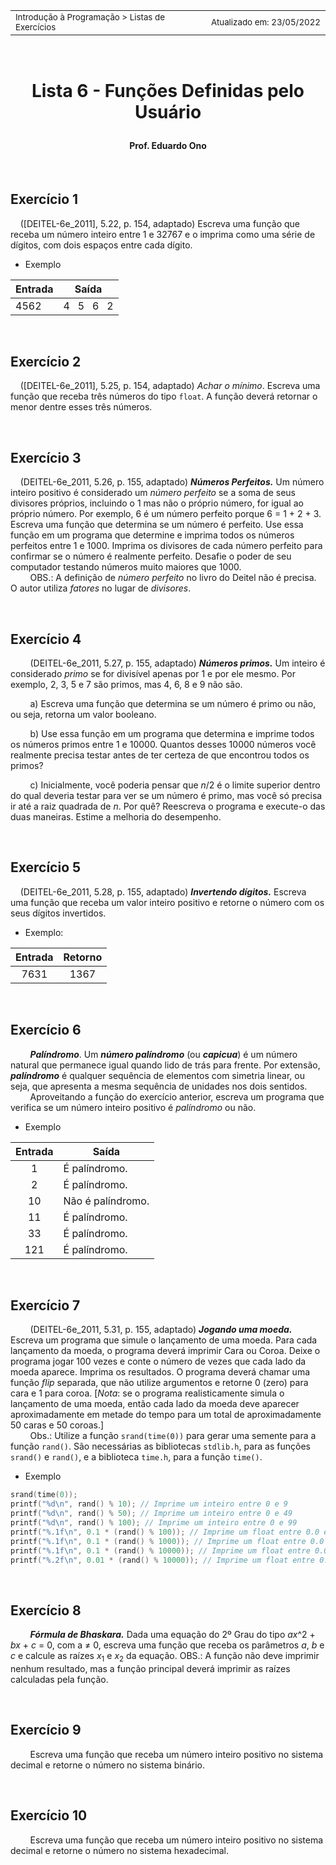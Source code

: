 <table>
<tr>
<td align="left" width="8000">
  <small>Introdução à Programação > Listas de Exercícios</small>
</td>
<td align="right">
  <small>Atualizado&nbsp;em:&nbsp;23/05/2022</small>
</td>
</tr>
</table>

<br>

<h1 align="center">

Lista 6 - Funções Definidas pelo Usuário

</h1>

<h4 align="center">
Prof. Eduardo Ono
</h4>

<br>

## Exercício 1

&nbsp;&nbsp;&nbsp;&nbsp;([DEITEL-6e_2011], 5.22, p. 154, adaptado) Escreva uma função que receba um número inteiro entre 1 e 32767 e o imprima como uma série de dígitos, com dois espaços entre cada dígito.

* Exemplo

| Entrada | Saída |
| --- | :-: |
| 4562 | 4 &nbsp; 5 &nbsp; 6 &nbsp; 2

<br>

## Exercício 2

&nbsp;&nbsp;&nbsp;&nbsp;([DEITEL-6e_2011], 5.25, p. 154, adaptado) _Achar o mínimo_. Escreva uma função que receba três números do tipo `float`. A função deverá retornar o menor dentre esses três números.

<br>

## Exercício 3

&nbsp;&nbsp;&nbsp;&nbsp;(DEITEL-6e_2011, 5.26, p. 155, adaptado) __*Números Perfeitos.*__ Um número inteiro positivo é considerado um _número perfeito_ se a soma de seus divisores próprios, incluindo o 1 mas não o próprio número, for igual ao próprio número. Por exemplo, 6 é um número perfeito porque 6 = 1 + 2 + 3. Escreva uma função que determina se um número é perfeito. Use essa função em um programa que determine e imprima todos os números perfeitos entre 1 e 1000. Imprima os divisores de cada número perfeito para confirmar se o número é realmente perfeito. Desafie o poder de seu computador testando números muito maiores que 1000.<br>&nbsp;&nbsp;&nbsp;&nbsp;&nbsp;&nbsp;&nbsp;&nbsp;OBS.: A definição de _número perfeito_ no livro do Deitel não é precisa. O autor utiliza _fatores_ no lugar de _divisores_.

<br>

## Exercício 4

&nbsp;&nbsp;&nbsp;&nbsp;&nbsp;&nbsp;&nbsp;&nbsp;(DEITEL-6e_2011, 5.27, p. 155, adaptado) __*Números primos.*__ Um inteiro é considerado _primo_ se for divisível apenas por 1 e por ele mesmo. Por exemplo, 2, 3, 5 e 7 são primos, mas 4, 6, 8 e 9 não são.

&nbsp;&nbsp;&nbsp;&nbsp;&nbsp;&nbsp;&nbsp;&nbsp;a) Escreva uma função que determina se um número é primo ou não, ou seja, retorna um valor booleano.

&nbsp;&nbsp;&nbsp;&nbsp;&nbsp;&nbsp;&nbsp;&nbsp;b) Use essa função em um programa que determina e imprime todos os números primos entre 1 e 10000. Quantos desses 10000 números você realmente precisa testar antes de ter certeza de que encontrou todos os primos?

&nbsp;&nbsp;&nbsp;&nbsp;&nbsp;&nbsp;&nbsp;&nbsp;c) Inicialmente, você poderia pensar que _n_/2 é o limite superior dentro do qual deveria testar para ver se um número é primo, mas você só precisa ir até a raiz quadrada de _n_. Por quê? Reescreva o programa e execute-o das duas maneiras. Estime a melhoria do desempenho.

<br>

## Exercício 5

&nbsp;&nbsp;&nbsp;&nbsp;(DEITEL-6e_2011, 5.28, p. 155, adaptado) __*Invertendo dígitos.*__ Escreva uma função que receba um valor inteiro positivo e retorne o número com os seus dígitos invertidos.

* Exemplo:

| Entrada | Retorno |
| :-: | :-: |
| 7631 | 1367 |

<br>

## Exercício 6

&nbsp;&nbsp;&nbsp;&nbsp;&nbsp;&nbsp;&nbsp;&nbsp;__*Palíndromo*__. Um __*número palíndromo*__ (ou __*capicua*__) é um número natural que permanece igual quando lido de trás para frente. Por extensão, __*palíndromo*__ é qualquer sequência de elementos com simetria linear, ou seja, que apresenta a mesma sequência de unidades nos dois sentidos.<br>&nbsp;&nbsp;&nbsp;&nbsp;&nbsp;&nbsp;&nbsp;&nbsp;Aproveitando a função do exercício anterior, escreva um programa que verifica se um número inteiro positivo é _palíndromo_ ou não.


* Exemplo

| Entrada | Saída |
| :-: | --- |
| 1 | É palíndromo. |
| 2 | É palíndromo. |
| 10 | Não é palíndromo. |
| 11 | É palíndromo. |
| 33 | É palíndromo. |
| 121 | É palíndromo. |

<br>

## Exercício 7

&nbsp;&nbsp;&nbsp;&nbsp;&nbsp;&nbsp;&nbsp;&nbsp;(DEITEL-6e_2011, 5.31, p. 155, adaptado) __*Jogando uma moeda.*__ Escreva um programa que simule o lançamento de uma moeda. Para cada lançamento da moeda, o programa deverá imprimir Cara ou Coroa. Deixe o programa jogar 100 vezes e conte o número de vezes que cada lado da moeda aparece. Imprima os resultados. O programa deverá chamar uma função _flip_ separada, que não utilize argumentos e retorne 0 (zero) para cara e 1 para coroa. [_Nota_: se o programa realisticamente simula o lançamento de uma moeda, então cada lado da moeda deve aparecer aproximadamente em metade do tempo para um total de aproximadamente 50 caras e 50 coroas.]<br>&nbsp;&nbsp;&nbsp;&nbsp;&nbsp;&nbsp;&nbsp;&nbsp;Obs.: Utilize a função `srand(time(0))` para gerar uma semente para a função `rand()`. São necessárias as bibliotecas `stdlib.h`, para as funções `srand()` e `rand()`, e a biblioteca `time.h`, para a função `time()`.

* Exemplo

```c
srand(time(0));
printf("%d\n", rand() % 10); // Imprime um inteiro entre 0 e 9
printf("%d\n", rand() % 50); // Imprime um inteiro entre 0 e 49
printf("%d\n", rand() % 100); // Imprime um inteiro entre 0 e 99
printf("%.1f\n", 0.1 * (rand() % 100)); // Imprime um float entre 0.0 e 9.9
printf("%.1f\n", 0.1 * (rand() % 1000)); // Imprime um float entre 0.0 e 99.9
printf("%.1f\n", 0.1 * (rand() % 10000)); // Imprime um float entre 0.0 e 999.9
printf("%.2f\n", 0.01 * (rand() % 10000)); // Imprime um float entre 0.00 e 99.99
```

<br>

## Exercício 8

&nbsp;&nbsp;&nbsp;&nbsp;&nbsp;&nbsp;&nbsp;&nbsp;__*Fórmula de Bhaskara.*__ Dada uma equação do 2º Grau do tipo _ax_^2 + _bx_ + _c_ = 0, com a&nbsp;&ne;&nbsp;0, escreva uma função que receba os parâmetros _a_, _b_ e _c_ e calcule as raízes _x_<sub>1</sub> e _x_<sub>2</sub> da equação. OBS.: A função não deve imprimir nenhum resultado, mas a função principal deverá imprimir as raízes calculadas pela função.

<br>

## Exercício 9

&nbsp;&nbsp;&nbsp;&nbsp;&nbsp;&nbsp;&nbsp;&nbsp;Escreva uma função que receba um número inteiro positivo no sistema decimal e retorne o número no sistema binário.

<br>

## Exercício 10

&nbsp;&nbsp;&nbsp;&nbsp;&nbsp;&nbsp;&nbsp;&nbsp;Escreva uma função que receba um número inteiro positivo no sistema decimal e retorne o número no sistema hexadecimal.
<br>
